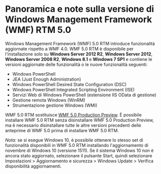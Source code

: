 # Panoramica e note sulla versione di Windows Management Framework (WMF) RTM 5.0

Windows Management Framework (WMF) 5.0 RTM introduce funzionalità aggiornate rispetto a WMF 4.0. WMF 5.0 RTM è disponibile per l'installazione solo su **Windows Server 2012 R2**, **Windows Server 2012**, **Windows Server 2008 R2**, **Windows 8.1** e **Windows 7 SP1** e contiene le versioni aggiornate delle funzionalità o le nuove funzionalità seguenti:

- Windows PowerShell
- JEA (Just Enough Administration)
- Windows PowerShell Desired State Configuration (DSC)
- Windows PowerShell Integrated Scripting Environment (ISE)
- Servizi Web di Windows PowerShell (estensione IIS OData di gestione) 
- Gestione remota Windows (WinRM)
- Strumentazione gestione Windows (WMI) 

WMF 5.0 RTM sostituisce [WMF 5.0 Production Preview](http://blogs.msdn.com/b/powershell/archive/2015/08/31/windows-management-framework-5-0-production-preview-is-now-available.aspx). È possibile installare WMF 5.0 RTM senza disinstallare WMF 5.0 Production Preview, ma è necessario disinstallare tutte le altre versioni precedenti delle anteprime di WMF 5.0 prima di installare WMF 5.0 RTM.

*Nota:* se si esegue Windows 10, è possibile ottenere lo stesso set di funzionalità disponibili in WMF 5.0 RTM installando l'aggiornamento di novembre di Windows 10 (versione 1511). Se il sistema Windows 10 non è ancora stato aggiornato, selezionare il pulsante Start, quindi selezionare Impostazioni > Aggiornamento e sicurezza > Windows Update > Verifica disponibilità aggiornamenti. 
<!--HONumber=Mar16_HO2-->

